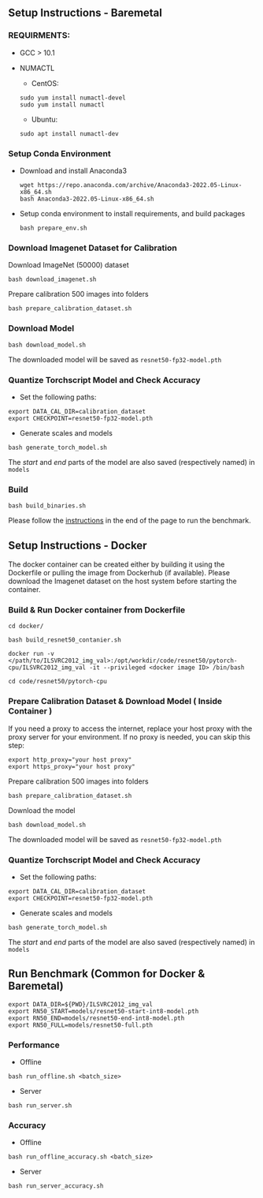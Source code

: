 ## Setup Instructions - Baremetal

### REQUIRMENTS:
+ GCC > 10.1
+ NUMACTL
    + CentOS:
    ```
    sudo yum install numactl-devel
    sudo yum install numactl
    ```
    
    + Ubuntu:
    ```
    sudo apt install numactl-dev
    ```

### Setup Conda Environment
+ Download and install Anaconda3
  ```
  wget https://repo.anaconda.com/archive/Anaconda3-2022.05-Linux-x86_64.sh
  bash Anaconda3-2022.05-Linux-x86_64.sh
  ```
+ Setup conda environment to install requirements, and build packages
  ```
  bash prepare_env.sh
  ```



### Download Imagenet Dataset for Calibration
Download ImageNet (50000) dataset
```
bash download_imagenet.sh
```
Prepare calibration 500 images into folders 
```
bash prepare_calibration_dataset.sh
```

### Download Model
```
bash download_model.sh
```
The downloaded model will be saved as ```resnet50-fp32-model.pth```

### Quantize Torchscript Model and Check Accuracy 
+ Set the following paths:
```
export DATA_CAL_DIR=calibration_dataset
export CHECKPOINT=resnet50-fp32-model.pth
```
+ Generate scales and models
```
bash generate_torch_model.sh
```

The *start* and *end* parts of the model are also saved (respectively named) in ```models```

### Build 
```
bash build_binaries.sh
```
Please follow the [instructions](#run-benchmark-common-for-docker--baremetal) in the end of the page to run the benchmark. 

## Setup Instructions - Docker 

The docker container can be created either by building it using the Dockerfile or pulling the image from Dockerhub (if available). Please download the Imagenet dataset on the host system before starting the container.

### Build & Run Docker container from Dockerfile
```
cd docker/

bash build_resnet50_contanier.sh

docker run -v </path/to/ILSVRC2012_img_val>:/opt/workdir/code/resnet50/pytorch-cpu/ILSVRC2012_img_val -it --privileged <docker image ID> /bin/bash

cd code/resnet50/pytorch-cpu
```

### Prepare Calibration Dataset & Download Model ( Inside Container )

If you need a proxy to access the internet, replace your host proxy with the proxy server for your environment. If no proxy is needed, you can skip this step:
```
export http_proxy="your host proxy"
export https_proxy="your host proxy"
```
Prepare calibration 500 images into folders 
```
bash prepare_calibration_dataset.sh
```
Download the model
```
bash download_model.sh
```
The downloaded model will be saved as ```resnet50-fp32-model.pth```


### Quantize Torchscript Model and Check Accuracy 
+ Set the following paths:
```
export DATA_CAL_DIR=calibration_dataset
export CHECKPOINT=resnet50-fp32-model.pth
```
+ Generate scales and models
```
bash generate_torch_model.sh
```

The *start* and *end* parts of the model are also saved (respectively named) in ```models```


## Run Benchmark (Common for Docker & Baremetal)

```
export DATA_DIR=${PWD}/ILSVRC2012_img_val
export RN50_START=models/resnet50-start-int8-model.pth
export RN50_END=models/resnet50-end-int8-model.pth
export RN50_FULL=models/resnet50-full.pth
```

### Performance
+ Offline
```
bash run_offline.sh <batch_size>
```

+ Server
```
bash run_server.sh
```

### Accuracy
+ Offline
```
bash run_offline_accuracy.sh <batch_size>
```

+ Server
```
bash run_server_accuracy.sh
```

